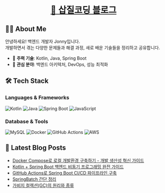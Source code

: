 <h1 align="center">
    <a href="https://jonny-cho.github.io/" target="_blank">🚀 삽질코딩 블로그</a>
</h1>

## 👨‍💻 About Me

안녕하세요! 백엔드 개발자 Jonny입니다.  
개발하면서 겪는 다양한 문제들과 해결 과정, 새로 배운 기술들을 정리하고 공유합니다.

- 🔧 **주력 기술**: Kotlin, Java, Spring Boot
- 🌱 **관심 분야**: 백엔드 아키텍처, DevOps, 성능 최적화

## 🛠 Tech Stack

### Languages & Frameworks
![Kotlin](https://img.shields.io/badge/Kotlin-7F52FF?style=flat-square&logo=kotlin&logoColor=white)
![Java](https://img.shields.io/badge/Java-ED8B00?style=flat-square&logo=openjdk&logoColor=white)
![Spring Boot](https://img.shields.io/badge/Spring%20Boot-6DB33F?style=flat-square&logo=spring-boot&logoColor=white)
![JavaScript](https://img.shields.io/badge/JavaScript-F7DF1E?style=flat-square&logo=javascript&logoColor=black)

### Database & Tools
![MySQL](https://img.shields.io/badge/MySQL-4479A1?style=flat-square&logo=mysql&logoColor=white)
![Docker](https://img.shields.io/badge/Docker-2496ED?style=flat-square&logo=docker&logoColor=white)
![GitHub Actions](https://img.shields.io/badge/GitHub%20Actions-2088FF?style=flat-square&logo=github-actions&logoColor=white)
![AWS](https://img.shields.io/badge/AWS-232F3E?style=flat-square&logo=amazon-aws&logoColor=white)

## 📝 Latest Blog Posts

<!-- BLOG-POST-LIST:START -->
- [Docker Compose로 로컬 개발환경 구축하기 - 개발 생산성 혁신 가이드](https://jonny-cho.github.i/devops/2025-07-01-docker-compose-development-environment/)
- [Kotlin + Spring Boot 백엔드 비동기 프로그래밍 완전 가이드](https://jonny-cho.github.i/kotlin/2025-07-01-kotlin-spring-async-programming/)
- [GitHub Actions로 Spring Boot CI/CD 파이프라인 구축](https://jonny-cho.github.i/devops/2025-07-01-github-actions-spring-boot-cicd/)
- [SpringBatch 간단 정리](https://jonny-cho.github.i/spring/2021-07-14-springbatch/)
- [가비지 컬렉션&lpar;GC&rpar;의 원리와 종류](https://jonny-cho.github.i/java/2021-06-01-garbage-collection/)
<!-- BLOG-POST-LIST:END -->

